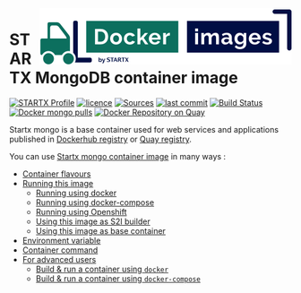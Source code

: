 <img align="right" src="https://raw.githubusercontent.com/startxfr/docker-images/master/travis/logo-small.svg?sanitize=true">

# STARTX MongoDB container image

[![STARTX Profile](https://img.shields.io/badge/provider-startx-green.svg)](https://github.com/startxfr) [![licence](https://img.shields.io/github/license/startxfr/docker-images.svg)](https://github.com/startxfr/docker-images) [![Sources](https://img.shields.io/badge/startx-docker--images-blue.svg)](https://github.com/startxfr/docker-images/tree/master/Services/mongo/)
[![last commit](https://img.shields.io/github/last-commit/startxfr/docker-images.svg)](https://github.com/startxfr/docker-images) [![Build Status](https://travis-ci.org/startxfr/docker-images.svg?branch=master)](https://travis-ci.org/startxfr/docker-images) [![Docker mongo pulls](https://img.shields.io/docker/pulls/startx/sv-mongo)](https://hub.docker.com/r/startx/sv-mongo) [![Docker Repository on Quay](https://quay.io/repository/startx/mongo/status "Docker Repository on Quay")](https://quay.io/repository/startx/mongo)

Startx mongo is a base container used for web services and applications published in
[Dockerhub registry](https://hub.docker.com/u/startx) or [Quay registry](https://quay.io/startx).

You can use [Startx mongo container image](https://docker-images.readthedocs.io/en/latest/Services/mongo/) in many ways :

- [Container flavours](https://docker-images.readthedocs.io/en/latest/Services/mongo/#container-flavours)
- [Running this image](https://docker-images.readthedocs.io/en/latest/Services/mongo/#running-this-image)
  - [Running using docker](https://docker-images.readthedocs.io/en/latest/Services/mongo/#running-using-docker)
  - [Running using docker-compose](https://docker-images.readthedocs.io/en/latest/Services/mongo/#running-using-docker-compose)
  - [Running using Openshift](https://docker-images.readthedocs.io/en/latest/Services/mongo/#running-using-openshift)
  - [Using this image as S2I builder](https://docker-images.readthedocs.io/en/latest/Services/mongo/#using-this-image-as-s2i-builder)
  - [Using this image as base container](https://docker-images.readthedocs.io/en/latest/Services/mongo/#using-this-image-as-base-container)
- [Environment variable](https://docker-images.readthedocs.io/en/latest/Services/mongo/#environment-variable)
- [Container command](https://docker-images.readthedocs.io/en/latest/Services/mongo/#container-command)
- [For advanced users](https://docker-images.readthedocs.io/en/latest/Services/mongo/#for-advanced-users)
  - [Build & run a container using `docker`](https://docker-images.readthedocs.io/en/latest/Services/mongo/#build--run-a-container-using-docker)
  - [Build & run a container using `docker-compose`](https://docker-images.readthedocs.io/en/latest/Services/mongo/#build--run-a-container-using-docker-compose)

